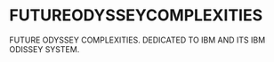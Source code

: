 # FUTUREODYSSEYCOMPLEXITIES
FUTURE ODYSSEY COMPLEXITIES. DEDICATED TO IBM AND ITS IBM ODISSEY SYSTEM.
